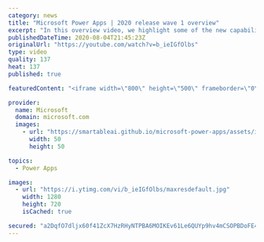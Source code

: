 ```yaml
---
category: news
title: "Microsoft Power Apps | 2020 release wave 1 overview"
excerpt: "In this overview video, we highlight some of the new capabilities included in the latest update to Microsoft Power Apps.      Here are the capabilities covered:     UI enhancements       • Save is always visible       • Chart formatting  Grid user experience enhancements       • Conditional search  "
publishedDateTime: 2020-08-04T21:45:23Z
originalUrl: "https://youtube.com/watch?v=b_ieIGfOlbs"
type: video
quality: 137
heat: 137
published: true

featuredContent: "<iframe width=\"800\" height=\"500\" frameborder=\"0\" src=\"https://www.youtube.com/embed/b_ieIGfOlbs\" allow=\"accelerometer; autoplay; encrypted-media; gyroscope; picture-in-picture\" allowfullscreen></iframe>"

provider:
  name: Microsoft
  domain: microsoft.com
  images:
    - url: "https://smartableai.github.io/microsoft-power-apps/assets/images/organizations/microsoft.com-50x50.jpg"
      width: 50
      height: 50

topics:
  - Power Apps

images:
  - url: "https://i.ytimg.com/vi/b_ieIGfOlbs/maxresdefault.jpg"
    width: 1280
    height: 720
    isCached: true

secured: "a2DqfO7dljx60f41ZcX7HzRHyNTPBA6MOIKEv61Le6QUYp9hv4mCSOPBDoFE4bbfOUcmOliemPuG6lLNsFkYgpnIQOXOjhUapTuBExDwrbqglgytyV7P6MHnVR80oFW3Hgg45c3gFtYxxgwwViLWxTPA/6eJBSBY+R0OEo2taZuJy3k8wBTsbHQwYBtVEVDbQxxgBwiDO7Rp4JbSxiPbRxN9vRIirJqCOBQDu4IKkk89+NcX7WWU0KDjZdV5j6+evjlRsP63Q1ViofGlmVvYOoIG/F0+8kMypDzSIqYAIcfyTzklv3aLy1Acsc9cpNICbMX5FUjQRU/8LXCBgjZxe/tSNz7B4pehvhiZkAmy0jAeP+KJ3W+h5gU79Rfs4JKRXRhjMa1E5f33+hXLcSPaz5J5mjJA9a9gQrSeh4pkanU0QORIl/Cais025he0KZLd;SpEX8Ak7RV5hxmLOGzZzbw=="
---
```



